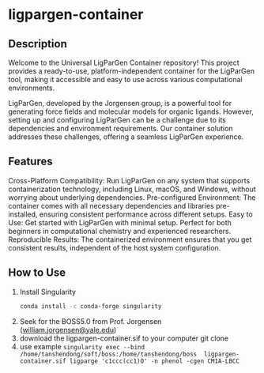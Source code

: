 # ligpargen-container
## Description
Welcome to the Universal LigParGen Container repository! This project provides a ready-to-use, platform-independent container for the LigParGen tool, making it accessible and easy to use across various computational environments.

LigParGen, developed by the Jorgensen group, is a powerful tool for generating force fields and molecular models for organic ligands. However, setting up and configuring LigParGen can be a challenge due to its dependencies and environment requirements. Our container solution addresses these challenges, offering a seamless LigParGen experience.

## Features
Cross-Platform Compatibility: Run LigParGen on any system that supports containerization technology, including Linux, macOS, and Windows, without worrying about underlying dependencies.
Pre-configured Environment: The container comes with all necessary dependencies and libraries pre-installed, ensuring consistent performance across different setups.
Easy to Use: Get started with LigParGen with minimal setup. Perfect for both beginners in computational chemistry and experienced researchers.
Reproducible Results: The containerized environment ensures that you get consistent results, independent of the host system configuration.

## How to Use
1. Install Singularity
   ```bash
   conda install -c conda-forge singularity
   ```
3. Seek for the BOSS5.0 from Prof. Jorgensen (william.jorgensen@yale.edu)
4. download the ligpargen-container.sif to your computer
   git clone
5. use example
   `singularity exec --bind /home/tanshendong/soft/boss:/home/tanshendong/boss  ligpargen-container.sif ligparge 'c1ccc(cc1)O' -n phenol -cgen CM1A-LBCC`
   
   

